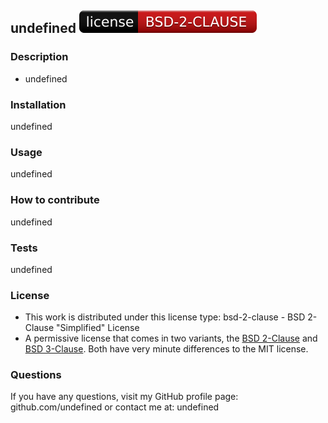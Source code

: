 ## undefined   ![](assets/images/badge.svg)
### Description
- undefined

### Installation  
undefined
### Usage
undefined
### How to contribute
undefined
### Tests
undefined
### License
- This work is distributed under this license type: bsd-2-clause - BSD 2-Clause "Simplified" License
- A permissive license that comes in two variants, the <a href="/licenses/bsd-2-clause/">BSD 2-Clause</a> and <a href="/licenses/bsd-3-clause/">BSD 3-Clause</a>. Both have very minute differences to the MIT license.
### Questions
If you have any questions, visit my GitHub profile page: github.com/undefined or contact me at: undefined

